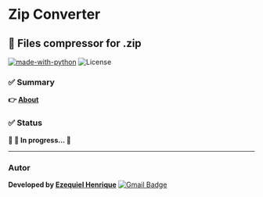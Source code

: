# Zip Converter

## :rocket: Files compressor for .zip

[![made-with-python](https://img.shields.io/badge/Made%20with-Python-1f425f.svg)](https://www.python.org/)
![License](https://img.shields.io/static/v1?label=License&message=MIT&color=blue&style=flat)

### :white_check_mark: Summary

**:point_right: [About](About)**

### :white_check_mark: Status

**:rocket: :construction: In progress... :construction:**

---
### Autor

**Developed by [Ezequiel Henrique](https://github.com/ezequielhenrique)**
[![Gmail Badge](https://img.shields.io/badge/-ehmdeveloper@gmail.com-c14438?style=flat-square&logo=Gmail&logoColor=white&link=mailto:ehmdeveloper@gmail.com)](mailto:ehmdeveloper@gmail.com)
